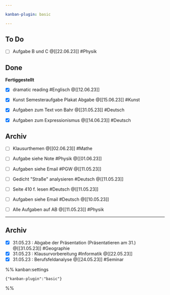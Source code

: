 ```yaml
---

kanban-plugin: basic

---
```


## To Do

- [ ] Aufgabe B und C @[[22.06.23]] #Physik


## Done

**Fertiggestellt**
- [x] dramatic reading #Englisch @[[12.06.23]]
- [x] Kunst Semesteraufgabe Plakat Abgabe @[[15.06.23]] #Kunst
- [x] Aufgaben zum Text von Bahr @[[31.05.23]] #Deutsch
- [x] Aufgaben zum Expressionismus @[[14.06.23]] #Deutsch


## Archiv

- [ ] Klausurthemen @[[02.06.23]] #Mathe
- [ ] Aufgabe siehe Note #Physik @[[01.06.23]]
- [ ] Aufgaben siehe Email #PGW @[[11.05.23]]
- [ ] Gedicht "Straße" analysieren #Deutsch @[[11.05.23]]
- [ ] Seite 410 f. lesen #Deutsch @[[11.05.23]]
- [ ] Aufgaben siehe Email #Deutsch @[[10.05.23]]
- [ ] Alle Aufgaben auf AB @[[11.05.23]] #Physik


***

## Archiv

- [x] 31.05.23 : Abgabe der Präsentation (Präsentatieren am 31.) @[[31.05.23]] #Geographie
- [x] 31.05.23 : Klausurvorbereitung #Informatik @[[22.05.23]]
- [x] 31.05.23 : Berufsfeldanalyse @[[24.05.23]] #Seminar

%% kanban:settings
```
{"kanban-plugin":"basic"}
```
%%